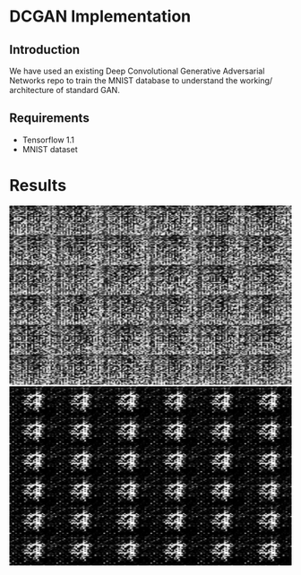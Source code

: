 
# DCGAN Implementation

## Introduction
We have used an existing Deep Convolutional Generative Adversarial Networks repo to train the MNIST database to understand the working/ architecture of standard GAN.

## Requirements

* Tensorflow 1.1
* MNIST dataset




# Results

<img src="https://github.com/manumathewthomas/CS523P3PART1_DCGAN/blob/master/fig0.png" alt="alt text" width="600" height="320">

<img src="https://github.com/manumathewthomas/CS523P3PART1_DCGAN/blob/master/fig110.png" alt="alt text" width="600" height="320">
